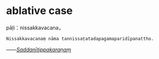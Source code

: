 # ablative case
pāḷi：nissakkavacana，
```
Nissakkavacanaṃ nāma tannissaṭatadapagamaparidīpanattho.
```
——<u>*Saddanītippakaraṇaṃ*</u>